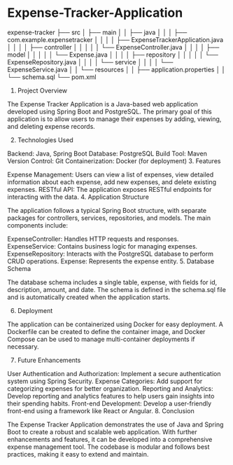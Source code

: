 # Expense-Tracker-Application

expense-tracker
├── src
│   ├── main
│   │   ├── java
│   │   │   ├── com.example.expensetracker
│   │   │   │   ├── ExpenseTrackerApplication.java
│   │   │   │   ├── controller
│   │   │   │   │   └── ExpenseController.java
│   │   │   │   ├── model
│   │   │   │   │   └── Expense.java
│   │   │   │   ├── repository
│   │   │   │   │   └── ExpenseRepository.java
│   │   │   │   └── service
│   │   │   │       └── ExpenseService.java
│   │   └── resources
│   │       ├── application.properties
│   │       └── schema.sql
└── pom.xml

1. Project Overview

The Expense Tracker Application is a Java-based web application developed using Spring Boot and PostgreSQL. The primary goal of this application is to allow users to manage their expenses by adding, viewing, and deleting expense records.

2. Technologies Used

Backend: Java, Spring Boot
Database: PostgreSQL
Build Tool: Maven
Version Control: Git
Containerization: Docker (for deployment)
3. Features

Expense Management: Users can view a list of expenses, view detailed information about each expense, add new expenses, and delete existing expenses.
RESTful API: The application exposes RESTful endpoints for interacting with the data.
4. Application Structure

The application follows a typical Spring Boot structure, with separate packages for controllers, services, repositories, and models. The main components include:

ExpenseController: Handles HTTP requests and responses.
ExpenseService: Contains business logic for managing expenses.
ExpenseRepository: Interacts with the PostgreSQL database to perform CRUD operations.
Expense: Represents the expense entity.
5. Database Schema

The database schema includes a single table, expense, with fields for id, description, amount, and date. The schema is defined in the schema.sql file and is automatically created when the application starts.

6. Deployment

The application can be containerized using Docker for easy deployment. A Dockerfile can be created to define the container image, and Docker Compose can be used to manage multi-container deployments if necessary.

7. Future Enhancements

User Authentication and Authorization: Implement a secure authentication system using Spring Security.
Expense Categories: Add support for categorizing expenses for better organization.
Reporting and Analytics: Develop reporting and analytics features to help users gain insights into their spending habits.
Front-end Development: Develop a user-friendly front-end using a framework like React or Angular.
8. Conclusion

The Expense Tracker Application demonstrates the use of Java and Spring Boot to create a robust and scalable web application. With further enhancements and features, it can be developed into a comprehensive expense management tool. The codebase is modular and follows best practices, making it easy to extend and maintain.
